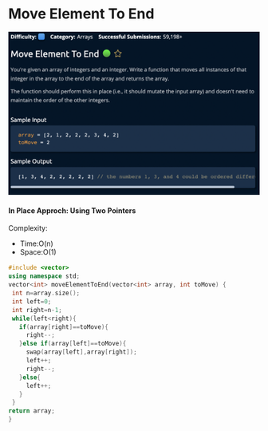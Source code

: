 # Move Element To End
[![](https://raw.githubusercontent.com/rakeshkumar1019/AlgoExpert/main/images/moveElementToEnd.png?token=GHSAT0AAAAAABVRPMTDMJUMKL3GL6VA73EQYW33NEQ)](https://raw.githubusercontent.com/rakeshkumar1019/AlgoExpert/main/images/moveElementToEnd.png?token=GHSAT0AAAAAABVRPMTDMJUMKL3GL6VA73EQYW33NEQ)

####  In Place Approch: Using Two Pointers
Complexity:
- Time:O(n)
- Space:O(1)

```cpp
#include <vector>
using namespace std;
vector<int> moveElementToEnd(vector<int> array, int toMove) {
 int n=array.size();
 int left=0;
 int right=n-1;
 while(left<right){
   if(array[right]==toMove){
     right--;
   }else if(array[left]==toMove){
     swap(array[left],array[right]);
     left++;
     right--;
   }else{
     left++;
   }
 }
return array;
}
```
